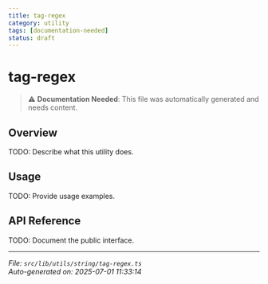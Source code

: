 ```yaml
---
title: tag-regex
category: utility
tags: [documentation-needed]
status: draft
---
```


# tag-regex

> ⚠️ **Documentation Needed**: This file was automatically generated and needs content.

## Overview

TODO: Describe what this utility does.

## Usage

TODO: Provide usage examples.

## API Reference

TODO: Document the public interface.

---

*File: `src/lib/utils/string/tag-regex.ts`*  
*Auto-generated on: 2025-07-01 11:33:14*
